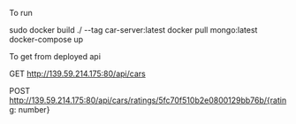 To run

sudo docker build ./ --tag car-server:latest
docker pull mongo:latest
docker-compose up

To get from deployed api

GET http://139.59.214.175:80/api/cars

POST http://139.59.214.175:80/api/cars/ratings/5fc70f510b2e0800129bb76b/{rating: number}
